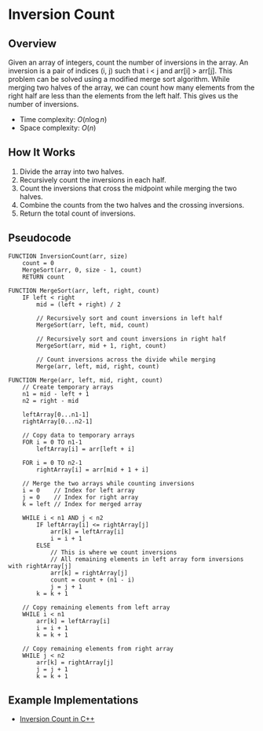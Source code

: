 # Inversion Count

## Overview

Given an array of integers, count the number of inversions in the array. An inversion is a pair of indices (i, j) such that i < j and arr[i] > arr[j].
This problem can be solved using a modified merge sort algorithm. While merging two halves of the array, we can count how many elements from the right half are less than the elements from the left half. This gives us the number of inversions.

- Time complexity: $O(n \log n)$
- Space complexity: $O(n)$

## How It Works

1. Divide the array into two halves.
2. Recursively count the inversions in each half.
3. Count the inversions that cross the midpoint while merging the two halves.
4. Combine the counts from the two halves and the crossing inversions.
5. Return the total count of inversions.

## Pseudocode
```plaintext
FUNCTION InversionCount(arr, size)
    count = 0
    MergeSort(arr, 0, size - 1, count)
    RETURN count

FUNCTION MergeSort(arr, left, right, count)
    IF left < right
        mid = (left + right) / 2
        
        // Recursively sort and count inversions in left half
        MergeSort(arr, left, mid, count)
        
        // Recursively sort and count inversions in right half
        MergeSort(arr, mid + 1, right, count)
        
        // Count inversions across the divide while merging
        Merge(arr, left, mid, right, count)

FUNCTION Merge(arr, left, mid, right, count)
    // Create temporary arrays
    n1 = mid - left + 1
    n2 = right - mid
    
    leftArray[0...n1-1]
    rightArray[0...n2-1]
    
    // Copy data to temporary arrays
    FOR i = 0 TO n1-1
        leftArray[i] = arr[left + i]
    
    FOR i = 0 TO n2-1
        rightArray[i] = arr[mid + 1 + i]
    
    // Merge the two arrays while counting inversions
    i = 0    // Index for left array
    j = 0    // Index for right array
    k = left // Index for merged array
    
    WHILE i < n1 AND j < n2
        IF leftArray[i] <= rightArray[j]
            arr[k] = leftArray[i]
            i = i + 1
        ELSE
            // This is where we count inversions
            // All remaining elements in left array form inversions with rightArray[j]
            arr[k] = rightArray[j]
            count = count + (n1 - i)
            j = j + 1
        k = k + 1
    
    // Copy remaining elements from left array
    WHILE i < n1
        arr[k] = leftArray[i]
        i = i + 1
        k = k + 1
    
    // Copy remaining elements from right array
    WHILE j < n2
        arr[k] = rightArray[j]
        j = j + 1
        k = k + 1
```

## Example Implementations

- [Inversion Count in C++](./inversion_count.cpp)